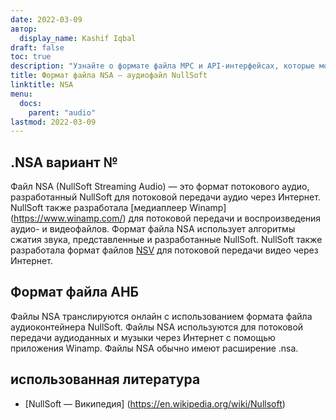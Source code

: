 ```yaml
---
date: 2022-03-09
автор:
  display_name: Kashif Iqbal
draft: false
toc: true
description: "Узнайте о формате файла MPC и API-интерфейсах, которые могут создавать и открывать файлы MPC."
title: Формат файла NSA — аудиофайл NullSoft
linktitle: NSA
menu:
  docs:
    parent: "audio"
lastmod: 2022-03-09
---
```


## .NSA вариант №

Файл NSA (NullSoft Streaming Audio) — это формат потокового аудио, разработанный NullSoft для потоковой передачи аудио через Интернет. NullSoft также разработала [медиаплеер Winamp] (https://www.winamp.com/) для потоковой передачи и воспроизведения аудио- и видеофайлов. Формат файла NSA использует алгоритмы сжатия звука, представленные и разработанные NullSoft. NullSoft также разработала формат файлов [NSV](/ru/video/nsv/) для потоковой передачи видео через Интернет.

## Формат файла АНБ

Файлы NSA транслируются онлайн с использованием формата файла аудиоконтейнера NullSoft. Файлы NSA используются для потоковой передачи аудиоданных и музыки через Интернет с помощью приложения Winamp. Файлы NSA обычно имеют расширение .nsa.

## использованная литература

* [NullSoft — Википедия] (https://en.wikipedia.org/wiki/Nullsoft)

